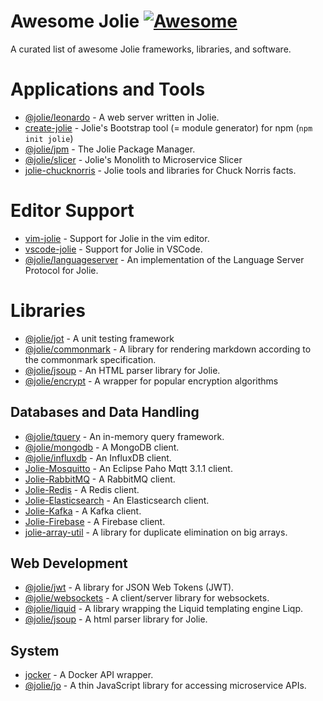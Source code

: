 # Awesome Jolie [![Awesome](https://awesome.re/badge.svg)](https://awesome.re)

A curated list of awesome Jolie frameworks, libraries, and software.

# Applications and Tools
- [@jolie/leonardo](https://www.npmjs.com/package/@jolie/leonardo) - A web server written in Jolie.
- [create-jolie](https://www.npmjs.com/package/create-jolie) - Jolie's Bootstrap tool (= module generator) for npm (`npm init jolie`)
- [@jolie/jpm](https://www.npmjs.com/package/@jolie/jpm) - The Jolie Package Manager.
- [@jolie/slicer](https://www.npmjs.com/package/@jolie/slicer) - Jolie's Monolith to Microservice Slicer
- [jolie-chucknorris](https://www.npmjs.com/package/jolie-chucknorris) - Jolie tools and libraries for Chuck Norris facts.

# Editor Support
- [vim-jolie](https://github.com/jolie/vim-jolie) - Support for Jolie in the vim editor.
- [vscode-jolie](https://github.com/jolie/vscode-jolie) - Support for Jolie in VSCode.
- [@jolie/languageserver](https://www.npmjs.com/package/@jolie/languageserver) - An implementation of the Language Server Protocol for Jolie.

# Libraries
- [@jolie/jot](https://www.npmjs.com/package/@jolie/jot) - A unit testing framework
- [@jolie/commonmark](https://www.npmjs.com/package/@jolie/commonmark) - A library for rendering markdown according to the commonmark specification.
- [@jolie/jsoup](https://www.npmjs.com/package/@jolie/jsoup) - An HTML parser library for Jolie.
- [@jolie/encrypt](https://www.npmjs.com/package/@jolie/encrypt) - A wrapper for popular encryption algorithms

## Databases and Data Handling
- [@jolie/tquery](https://www.npmjs.com/package/@jolie/tquery) - An in-memory query framework.
- [@jolie/mongodb](https://www.npmjs.com/package/@jolie/mongodb) - A MongoDB client.
- [@jolie/influxdb](https://www.npmjs.com/package/@jolie/influxdb) - An InfluxDB client.
- [Jolie-Mosquitto](https://github.com/jolie/jolie-mosquitto) - An Eclipse Paho Mqtt 3.1.1 client.
- [Jolie-RabbitMQ](https://github.com/jolie-storm/jolie-rabbitmq) - A RabbitMQ client.
- [Jolie-Redis](https://github.com/jolie-storm/JolieRedis) - A Redis client.
- [Jolie-Elasticsearch](https://github.com/jolie-storm/jolie-elasticsearch) - An Elasticsearch client.
- [Jolie-Kafka](https://github.com/jolie-storm/JolieKafka) - A Kafka client.
- [Jolie-Firebase](https://github.com/jolie-storm/JolieFirebase) - A Firebase client.
- [jolie-array-util](https://www.npmjs.com/package/jolie-array-util) - A library for duplicate elimination on big arrays.

## Web Development
- [@jolie/jwt](https://www.npmjs.com/package/@jolie/jwt) - A library for JSON Web Tokens (JWT).
- [@jolie/websockets](https://www.npmjs.com/package/@jolie/websockets) - A client/server library for websockets.
- [@jolie/liquid](https://www.npmjs.com/package/@jolie/liquid) - A library wrapping the Liquid templating engine Liqp.
- [@jolie/jsoup](https://www.npmjs.com/package/@jolie/jsoup) - A html parser library for Jolie.

## System
- [jocker](https://github.com/jolie/jocker) - A Docker API wrapper.
- [@jolie/jo](https://www.npmjs.com/package/@jolie/jo) - A thin JavaScript library for accessing microservice APIs.
